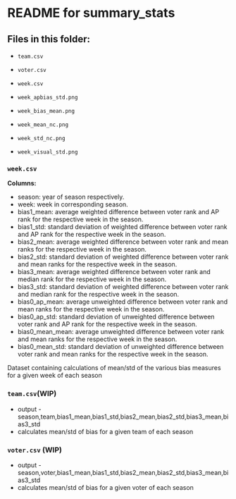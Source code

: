 # README for summary_stats

## Files in this folder:

- `team.csv`

- `voter.csv`

- `week.csv`

- `week_apbias_std.png`

- `week_bias_mean.png`

- `week_mean_nc.png`

- `week_std_nc.png`

- `week_visual_std.png`

### `week.csv`
<b>Columns:</b>

- season: year of season respectively. 
- week: week in corresponding season. 
- bias1_mean: average weighted difference between voter rank and AP rank for the respective week in the season.
- bias1_std: standard deviation of weighted difference between voter rank and AP rank for the respective week in the season.
- bias2_mean: average weighted difference between voter rank and mean ranks for the respective week in the season.
- bias2_std: standard deviation of weighted difference between voter rank and mean ranks for the respective week in the season.
- bias3_mean: average weighted difference between voter rank and median rank for the respective week in the season.
- bias3_std: standard deviation of weighted difference between voter rank and median rank for the respective week in the season.
- bias0_ap_mean: average unweighted difference between voter rank and mean ranks for the respective week in the season.
- bias0_ap_std:  standard deviation of unweighted difference between voter rank and AP rank for the respective week in the season.
- bias0_mean_mean: average unweighted difference between voter rank and mean ranks for the respective week in the season.
- bias0_mean_std: standard deviation of unweighted difference between voter rank and mean ranks for the respective week in the season.

Dataset containing calculations of mean/std of the various bias measures for a given week of each season

### `team.csv`(WIP)
 - output - season,team,bias1_mean,bias1_std,bias2_mean,bias2_std,bias3_mean,bias3_std
 - calculates mean/std of bias for a given team of each season

### `voter.csv` (WIP)
 - output - season,voter,bias1_mean,bias1_std,bias2_mean,bias2_std,bias3_mean,bias3_std
 - calculates mean/std of bias for a given voter of each season
